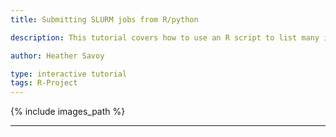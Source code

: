```yaml
---
title: Submitting SLURM jobs from R/python

description: This tutorial covers how to use an R script to list many input files and submit a SLURM job script to apply another R script to the input files.

author: Heather Savoy

type: interactive tutorial
tags: R-Project
---
```


{% include images_path %}



---